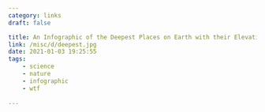 ```yaml
---
category: links
draft: false

title: An Infographic of the Deepest Places on Earth with their Elevations.
link: /misc/d/deepest.jpg
date: 2021-01-03 19:25:55
tags:
    - science
    - nature
    - infographic
    - wtf
    
---
```


